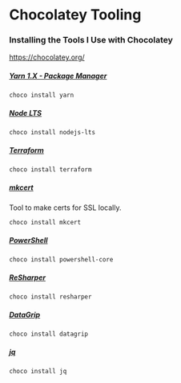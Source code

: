 # Chocolatey Tooling

### Installing the Tools I Use with Chocolatey
https://chocolatey.org/

##### [Yarn 1.X - Package Manager](https://github.com/yarnpkg/yarn)
```shell
choco install yarn
```

##### [Node LTS](https://nodejs.org/en/)
```shell
choco install nodejs-lts
```

##### [Terraform](https://www.terraform.io/)
```shell
choco install terraform
```

##### [mkcert](https://github.com/FiloSottile/mkcert)
Tool to make certs for SSL locally.
```shell
choco install mkcert
```

##### [PowerShell](https://docs.microsoft.com/en-us/powershell/)
```shell
choco install powershell-core
```

##### [ReSharper](https://www.jetbrains.com/resharper/)
```shell
choco install resharper
```

##### [DataGrip](https://www.jetbrains.com/datagrip/)
```shell
choco install datagrip
```

##### [jq](https://stedolan.github.io/jq/download/)
```shell
choco install jq
```
